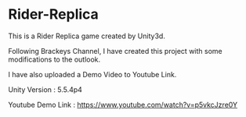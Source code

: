 # Rider-Replica
 
This is a Rider Replica game created by Unity3d.

Following Brackeys Channel, I have created this project with some modifications to the outlook.

I have also uploaded a Demo Video to Youtube Link.

Unity Version : 5.5.4p4

Youtube Demo Link : https://www.youtube.com/watch?v=p5vkcJzre0Y
